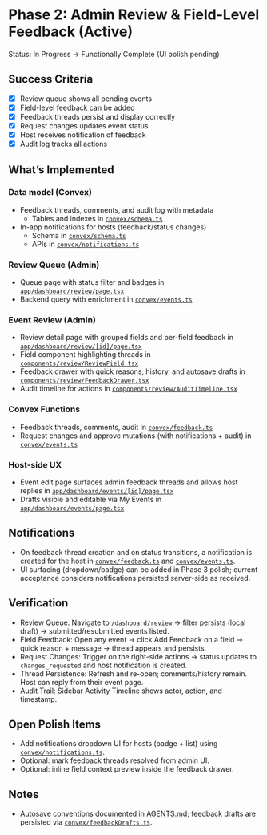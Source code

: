 # Phase 2: Admin Review & Field-Level Feedback (Active)

Status: In Progress → Functionally Complete (UI polish pending)

## Success Criteria
- [x] Review queue shows all pending events
- [x] Field-level feedback can be added
- [x] Feedback threads persist and display correctly
- [x] Request changes updates event status
- [x] Host receives notification of feedback
- [x] Audit log tracks all actions

## What’s Implemented

### Data model (Convex)
- Feedback threads, comments, and audit log with metadata
  - Tables and indexes in [`convex/schema.ts`](file:///Users/ray/workspace/htw-hackathon-2025-rayfernando/convex/schema.ts#L91-L117)
- In-app notifications for hosts (feedback/status changes)
  - Schema in [`convex/schema.ts`](file:///Users/ray/workspace/htw-hackathon-2025-rayfernando/convex/schema.ts#L146-L166)
  - APIs in [`convex/notifications.ts`](file:///Users/ray/workspace/htw-hackathon-2025-rayfernando/convex/notifications.ts#L1-L35)

### Review Queue (Admin)
- Queue page with status filter and badges in [`app/dashboard/review/page.tsx`](file:///Users/ray/workspace/htw-hackathon-2025-rayfernando/app/dashboard/review/page.tsx#L19-L87)
- Backend query with enrichment in [`convex/events.ts`](file:///Users/ray/workspace/htw-hackathon-2025-rayfernando/convex/events.ts#L368-L451)

### Event Review (Admin)
- Review detail page with grouped fields and per-field feedback in [`app/dashboard/review/[id]/page.tsx`](file:///Users/ray/workspace/htw-hackathon-2025-rayfernando/app/dashboard/review/%5Bid%5D/page.tsx#L75-L146)
- Field component highlighting threads in [`components/review/ReviewField.tsx`](file:///Users/ray/workspace/htw-hackathon-2025-rayfernando/components/review/ReviewField.tsx#L1-L61)
- Feedback drawer with quick reasons, history, and autosave drafts in [`components/review/FeedbackDrawer.tsx`](file:///Users/ray/workspace/htw-hackathon-2025-rayfernando/components/review/FeedbackDrawer.tsx#L55-L132)
- Audit timeline for actions in [`components/review/AuditTimeline.tsx`](file:///Users/ray/workspace/htw-hackathon-2025-rayfernando/components/review/AuditTimeline.tsx#L1-L35)

### Convex Functions
- Feedback threads, comments, audit in [`convex/feedback.ts`](file:///Users/ray/workspace/htw-hackathon-2025-rayfernando/convex/feedback.ts#L1-L230)
- Request changes and approve mutations (with notifications + audit) in [`convex/events.ts`](file:///Users/ray/workspace/htw-hackathon-2025-rayfernando/convex/events.ts#L491-L547)

### Host-side UX
- Event edit page surfaces admin feedback threads and allows host replies in [`app/dashboard/events/[id]/page.tsx`](file:///Users/ray/workspace/htw-hackathon-2025-rayfernando/app/dashboard/events/%5Bid%5D/page.tsx#L332-L393)
- Drafts visible and editable via My Events in [`app/dashboard/events/page.tsx`](file:///Users/ray/workspace/htw-hackathon-2025-rayfernando/app/dashboard/events/page.tsx#L165-L186)

## Notifications
- On feedback thread creation and on status transitions, a notification is created for the host in [`convex/feedback.ts`](file:///Users/ray/workspace/htw-hackathon-2025-rayfernando/convex/feedback.ts#L55-L79) and [`convex/events.ts`](file:///Users/ray/workspace/htw-hackathon-2025-rayfernando/convex/events.ts#L491-L547).
- UI surfacing (dropdown/badge) can be added in Phase 3 polish; current acceptance considers notifications persisted server-side as received.

## Verification
- Review Queue: Navigate to `/dashboard/review` → filter persists (local draft) → submitted/resubmitted events listed.
- Field Feedback: Open any event → click Add Feedback on a field → quick reason + message → thread appears and persists.
- Request Changes: Trigger on the right-side actions → status updates to `changes_requested` and host notification is created.
- Thread Persistence: Refresh and re-open; comments/history remain. Host can reply from their event page.
- Audit Trail: Sidebar Activity Timeline shows actor, action, and timestamp.

## Open Polish Items
- Add notifications dropdown UI for hosts (badge + list) using [`convex/notifications.ts`](file:///Users/ray/workspace/htw-hackathon-2025-rayfernando/convex/notifications.ts#L1-L35).
- Optional: mark feedback threads resolved from admin UI.
- Optional: inline field context preview inside the feedback drawer.

## Notes
- Autosave conventions documented in [AGENTS.md](file:///Users/ray/workspace/htw-hackathon-2025-rayfernando/AGENTS.md#L15-L25); feedback drafts are persisted via [`convex/feedbackDrafts.ts`](file:///Users/ray/workspace/htw-hackathon-2025-rayfernando/convex/feedbackDrafts.ts#L1-L53).
